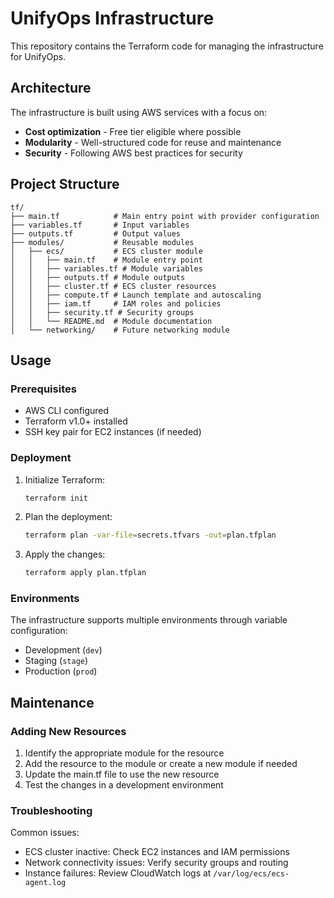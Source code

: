 # UnifyOps Infrastructure

This repository contains the Terraform code for managing the infrastructure for UnifyOps.

## Architecture

The infrastructure is built using AWS services with a focus on:

- **Cost optimization** - Free tier eligible where possible
- **Modularity** - Well-structured code for reuse and maintenance
- **Security** - Following AWS best practices for security

## Project Structure

```
tf/
├── main.tf            # Main entry point with provider configuration
├── variables.tf       # Input variables
├── outputs.tf         # Output values
├── modules/           # Reusable modules
│   ├── ecs/           # ECS cluster module
│   │   ├── main.tf    # Module entry point
│   │   ├── variables.tf # Module variables
│   │   ├── outputs.tf # Module outputs
│   │   ├── cluster.tf # ECS cluster resources
│   │   ├── compute.tf # Launch template and autoscaling
│   │   ├── iam.tf     # IAM roles and policies
│   │   ├── security.tf # Security groups
│   │   └── README.md  # Module documentation
│   └── networking/    # Future networking module
```

## Usage

### Prerequisites

- AWS CLI configured
- Terraform v1.0+ installed
- SSH key pair for EC2 instances (if needed)

### Deployment

1. Initialize Terraform:

   ```bash
   terraform init
   ```

2. Plan the deployment:

   ```bash
   terraform plan -var-file=secrets.tfvars -out=plan.tfplan
   ```

3. Apply the changes:
   ```bash
   terraform apply plan.tfplan
   ```

### Environments

The infrastructure supports multiple environments through variable configuration:

- Development (`dev`)
- Staging (`stage`)
- Production (`prod`)

## Maintenance

### Adding New Resources

1. Identify the appropriate module for the resource
2. Add the resource to the module or create a new module if needed
3. Update the main.tf file to use the new resource
4. Test the changes in a development environment

### Troubleshooting

Common issues:

- ECS cluster inactive: Check EC2 instances and IAM permissions
- Network connectivity issues: Verify security groups and routing
- Instance failures: Review CloudWatch logs at `/var/log/ecs/ecs-agent.log`
